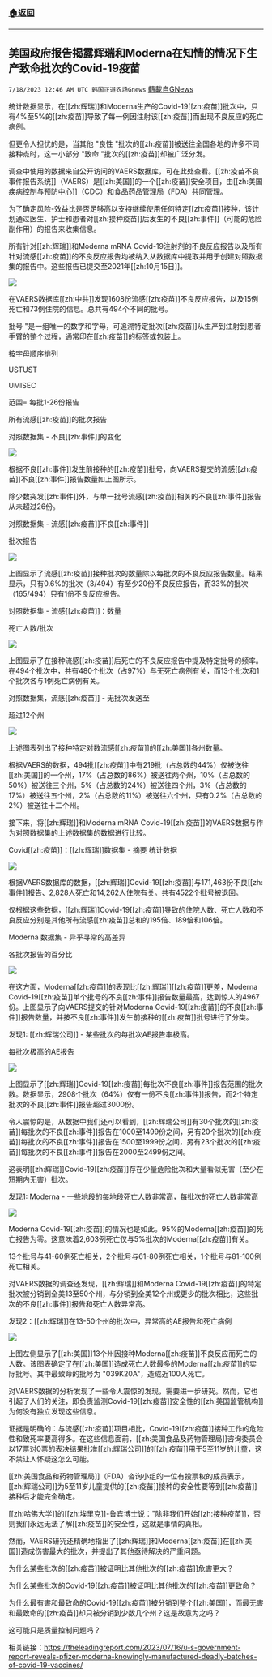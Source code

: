 ###  [:house:返回](README.md)
---


## 美国政府报告揭露辉瑞和Moderna在知情的情况下生产致命批次的Covid-19疫苗
`7/18/2023 12:46 AM UTC 韩国正道农场Gnews` [轉載自GNews](https://gnews.org/articles/1467584)



  

统计数据显示，在[[zh:辉瑞]]和Moderna生产的Covid-19[[zh:疫苗]]批次中，只有4%至5%的[[zh:疫苗]]导致了每一例因注射该[[zh:疫苗]]而出现不良反应的死亡病例。

  

但更令人担忧的是，当其他 "良性 "批次的[[zh:疫苗]]被送往全国各地的许多不同接种点时，这一小部分 "致命 "批次的[[zh:疫苗]]却被广泛分发。

  

调查中使用的数据来自公开访问的VAERS数据库，可在此处查看。[[zh:疫苗不良事件报告系统]]（VAERS）是[[zh:美国]]的一个[[zh:疫苗]]安全项目，由[[zh:美国疾病控制与预防中心]]（CDC）和食品药品管理局（FDA）共同管理。

  

为了确定风险-效益比是否足够高以支持继续使用任何特定[[zh:疫苗]]接种，该计划通过医生、护士和患者对[[zh:接种疫苗]]后发生的不良[[zh:事件]]（可能的危险副作用）的报告来收集信息。

  

所有针对[[zh:辉瑞]]和Moderna mRNA Covid-19注射剂的不良反应报告以及所有针对流感[[zh:疫苗]]的不良反应报告均被纳入从数据库中提取并用于创建对照数据集的报告中。这些报告已提交至2021年[[zh:10月15日]]。

  

![](https://lh5.googleusercontent.com/kPm9NaawJFTALf11o22ZaX2qTcUVQBK4-_WyZZ7r2PyrsBpX9qpZLfuXEoNLnWem0L_-9OAIfeAWmU_H4h5q_yrRISRXC_OxeYdtl4EGhFobbUI-2n3gIvF5ML_wG24U0N7BMM2OET-QDRyEZ7wA1SY)

  

在VAERS数据库[[zh:中共]]发现1608份流感[[zh:疫苗]]不良反应报告，以及15例死亡和73例住院的信息。总共有494个不同的批号。

  

批号 "是一组唯一的数字和字母，可追溯特定批次[[zh:疫苗]]从生产到注射到患者手臂的整个过程，通常印在[[zh:疫苗]]的标签或包装上。

  

按字母顺序排列

USTUST

UMISEC

范围= 每批1-26份报告

所有流感[[zh:疫苗]]的批次报告

对照数据集 - 不良[[zh:事件]]的变化

  

![](https://lh3.googleusercontent.com/2Ch94M_klIR3cVqYqc0cmaCqH9ai3CBg1CeYVBoAVUWX7hjnALUurTj_0G0LQ3ETvfnLHHwxBfypgaRSAiE8_RD4AQKDDQNSW6syM0InUmhaYn2skFkURT7kmb5wmwUwjmYr0Gn4ntjy7csnR2u8q50)

  

根据不良[[zh:事件]]发生前接种的[[zh:疫苗]]批号，向VAERS提交的流感[[zh:疫苗]]不良[[zh:事件]]报告数量如上图所示。

  

除少数突发[[zh:事件]]外，与单一批号流感[[zh:疫苗]]相关的不良[[zh:事件]]报告从未超过26份。

  

对照数据集 - 流感[[zh:疫苗]]不良[[zh:事件]]

批次报告

  

![](https://lh5.googleusercontent.com/odqp61Oz_PczGd4aX6jkApxeVpyTfIBgkxootLVKtTszTxa8-7t_rKcZnw__f7ApGnpdp5cD65cIjMztEIcBAr5R1dlbBZ0D7sTFve1-K_KMi5eFtCto6mfGCmxV0F0arhYQY_EOL6KJJQqOQ70byIM)

  

上图显示了流感[[zh:疫苗]]接种批次的数量除以每批次的不良反应报告数量。结果显示，只有0.6%的批次（3/494）有至少20份不良反应报告，而33%的批次（165/494）只有1份不良反应报告。

  

对照数据集 - 流感[[zh:疫苗]]：数量

死亡人数/批次

![](https://lh4.googleusercontent.com/eocBHc6KAEcRs-7mIpeHX9ANoGkNNJxSFiIRVKrXFQNEuyGflmYsmEf-awiyVY-J50fvt6acdVvtt9By-YOziluF1rus_TSUE_LwyKhKvZoSO8lYwo8xJ78oso-FH54dAEVWsIzPvOb4VRoEd_phJx8)

  

上图显示了在接种流感[[zh:疫苗]]后死亡的不良反应报告中提及特定批号的频率。在494个批次中，共有480个批次（占97%）与无死亡病例有关，而13个批次和1个批次各与1例死亡病例有关。

  

对照数据集，流感[[zh:疫苗]] - 无批次发送至

超过12个州

![](https://lh5.googleusercontent.com/dGs-RihJdqgnkOTrljkcQ8SMgBRp69tpRoDtyD0soOIPFdPfiSLGPc_ESTaABiZ69cImZBdvTuWxrEdlkhYNdtJxLp70MNF9bBeGjyp19eEH170JwS8wlwKx3P2c5hIhhUabyLRYW6C01OVtBAmR4oM)

  

上述图表列出了接种特定对数流感[[zh:疫苗]]的[[zh:美国]]各州数量。

  

根据VAERS的数据，494批[[zh:疫苗]]中有219批（占总数的44%）仅被送往[[zh:美国]]的一个州，17%（占总数的86%）被送往两个州，10%（占总数的50%）被送往三个州，5%（占总数的24%）被送往四个州，3%（占总数的17%）被送往五个州，2%（占总数的11%）被送往六个州，只有0.2%（占总数的2%）被送往十二个州。

  

接下来，将[[zh:辉瑞]]和Moderna mRNA Covid-19[[zh:疫苗]]的VAERS数据与作为对照数据集的上述数据集的数据进行比较。

  

Covid[[zh:疫苗]]：[[zh:辉瑞]]数据集 - 摘要 统计数据

![](https://lh6.googleusercontent.com/t9zUAg0wFpyfP_ZjPyEukTsB7UvSkJC-paEW-8BobqABSp7y6mRLvQoPDefd3Ebaf2ArKffT_cSJAZ7jI2Y54TK7QiKqCfBRwjjyoxmjwQSqhbl9HprHVyWVKfQtfjAv3C9JkqYG0yH3b-KsX-s6kMQ)

  

根据VAERS数据库的数据，[[zh:辉瑞]]Covid-19[[zh:疫苗]]与171,463份不良[[zh:事件]]报告、2,828人死亡和14,262人住院有关。共有4522个批号被退回。

  

仅根据这些数据，[[zh:辉瑞]]Covid-19[[zh:疫苗]]导致的住院人数、死亡人数和不良反应分别是其他所有流感[[zh:疫苗]]总和的195倍、189倍和106倍。

  

Moderna 数据集 - 异乎寻常的高差异

各批次报告的百分比

![](https://lh4.googleusercontent.com/R8KnR40EWbkdoNA4EXuyrSIryt_gltdTduEZkvvDb-wb7fHWu43iHXsZMK7bjDHYUv-oaKTT9fUHSDt7zzq5q0A3kIUGcfAt2_QuzQAJMcdBVeBsQSAByvRgFAgYPYSl0nirhlyVhk9eOlBb--wUxTM)

  

在这方面，Moderna[[zh:疫苗]]的表现比[[zh:辉瑞]][[zh:疫苗]]更差，Moderna Covid-19[[zh:疫苗]]单个批号的不良[[zh:事件]]报告数量最高，达到惊人的4967份。上图显示了向VAERS提交的针对Moderna Covid-19[[zh:疫苗]]的不良[[zh:事件]]报告数量，并按不良[[zh:事件]]发生前接种的[[zh:疫苗]]批号进行了分类。

  

发现1: [[zh:辉瑞公司]] - 某些批次的每批次AE报告率极高。

每批次极高的AE报告

![](https://lh3.googleusercontent.com/VCY8ejtRy-X63zPOU_9N-8i-e0yNGZB1EOte954Cb4AUgOX6gdmRJmuItfEGO595VGd5Xir_mbGgYQ0R01qI65u-BWewnn4OnbVgifRns4RrBpA5QRtxUG8m0eKHXkkOCStn_BzyopAqr1wXkJS7VbY)

  

上图显示了[[zh:辉瑞]]Covid-19[[zh:疫苗]]每批次不良[[zh:事件]]报告范围的批次数。数据显示，2908个批次（64%）仅有一份不良[[zh:事件]]报告，而2个特定批次的不良[[zh:事件]]报告超过3000份。

  

令人震惊的是，从数据中我们还可以看到，[[zh:辉瑞公司]]有30个批次的[[zh:疫苗]]每批次的不良[[zh:事件]]报告在1000至1499份之间，另有20个批次的[[zh:疫苗]]每批次的不良[[zh:事件]]报告在1500至1999份之间，另有23个批次的[[zh:疫苗]]每批次的不良[[zh:事件]]报告在2000至2499份之间。

  

这表明[[zh:辉瑞]]Covid-19[[zh:疫苗]]存在少量危险批次和大量看似无害（至少在短期内无害）批次。

  

发现1: Moderna - 一些地段的每地段死亡人数非常高，每批次的死亡人数非常高

  

![](https://lh4.googleusercontent.com/mL5TucaZx93QmJp5Rd3iMt4Xy6qOpQpF6rEgOD-QaJORfeR4uKae13Wxwe3sJSM6So8T44GZbmfzCtmT6PUt_muO6EDBzVDywxpoilqhEZAqSgs8hEhEvCNryZyPxzvn3yDGMYzjycsRHp7j8TgWnfQ)

  

Moderna Covid-19[[zh:疫苗]]的情况也是如此。95%的Moderna[[zh:疫苗]]的死亡报告为零。这意味着2,603例死亡仅与5%批次的Moderna[[zh:疫苗]]有关。

  

13个批号与41-60例死亡相关，2个批号与61-80例死亡相关，1个批号与81-100例死亡相关。

  

对VAERS数据的调查还发现，[[zh:辉瑞]]和Moderna Covid-19[[zh:疫苗]]的特定批次被分销到全美13至50个州，与分销到全美12个州或更少的批次相比，这些批次的不良[[zh:事件]]报告和死亡人数异常高。

  

发现2：[[zh:辉瑞]]在13-50个州的批次中，异常高的AE报告和死亡病例

  

![](https://lh6.googleusercontent.com/WlBHoteDbi8In94fnsRQN3NLtlmpf9F-duL4u2S8RuXwjhxoBJtyv9TTgXvEj8HM-d3U8Z-A49zrH_QsclLv_q80PrMe1rRYyH6OVH3NyX2HkWt1ahEMdgRL6kmX8dcdu7KEnch-Fij5eAQX7ASs1Zw)

  

上图左侧显示了[[zh:美国]]13个州因接种Moderna[[zh:疫苗]]不良反应而死亡的人数。该图表确定了在[[zh:美国]]造成死亡人数最多的Moderna[[zh:疫苗]]的实际批号。其中最致命的批号为 "039K20A"，造成近100人死亡。

  

对VAERS数据的分析发现了一些令人震惊的发现，需要进一步研究。然而，它也引起了人们的关注，即负责监测Covid-19[[zh:疫苗]]安全性的[[zh:美国监管机构]]为何没有独立发现这些信息。

  

证据是明确的：与流感[[zh:疫苗]]项目相比，Covid-19[[zh:疫苗]]接种工作的危险性和致死率要高得多。在这些信息面前，[[zh:美国食品及药物管理局]]咨询委员会以17票对0票的表决结果批准[[zh:辉瑞公司]]的[[zh:疫苗]]用于5至11岁的儿童，这不禁让人怀疑这怎么可能。

  

[[zh:美国食品和药物管理局]]（FDA）咨询小组的一位有投票权的成员表示，[[zh:辉瑞公司]]为5至11岁儿童提供的[[zh:疫苗]]接种的安全性要等到[[zh:疫苗]]接种后才能完全确定。

  

[[zh:哈佛大学]]的[[zh:埃里克]]-鲁宾博士说："除非我们开始[[zh:接种疫苗]]，否则我们永远无法了解[[zh:疫苗]]的安全性，这就是事情的真相。

  

然而，VAERS研究还精确地指出了[[zh:辉瑞]]和Moderna[[zh:疫苗]]在[[zh:美国]]造成伤害最大的批次，并提出了其他亟待解决的严重问题。

  

为什么某些批次的[[zh:疫苗]]被证明比其他批次的[[zh:疫苗]]危害更大？

  

为什么某些批次的Covid-19[[zh:疫苗]]被证明比其他批次的[[zh:疫苗]]更致命？

  

为什么最有害和最致命的Covid-19[[zh:疫苗]]被分销到整个[[zh:美国]]，而最无害和最致命的[[zh:疫苗]]却只被分销到少数几个州？这是故意为之吗？

  

这可能只是质量控制问题吗？

  

相关链接：https://theleadingreport.com/2023/07/16/u-s-government-report-reveals-pfizer-moderna-knowingly-manufactured-deadly-batches-of-covid-19-vaccines/
